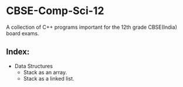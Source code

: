 # CBSE-Comp-Sci-12
A collection of C++ programs important for the 12th grade CBSE(India) board exams.

## Index:
* Data Structures
  * Stack as an array.
  * Stack as a linked list.
